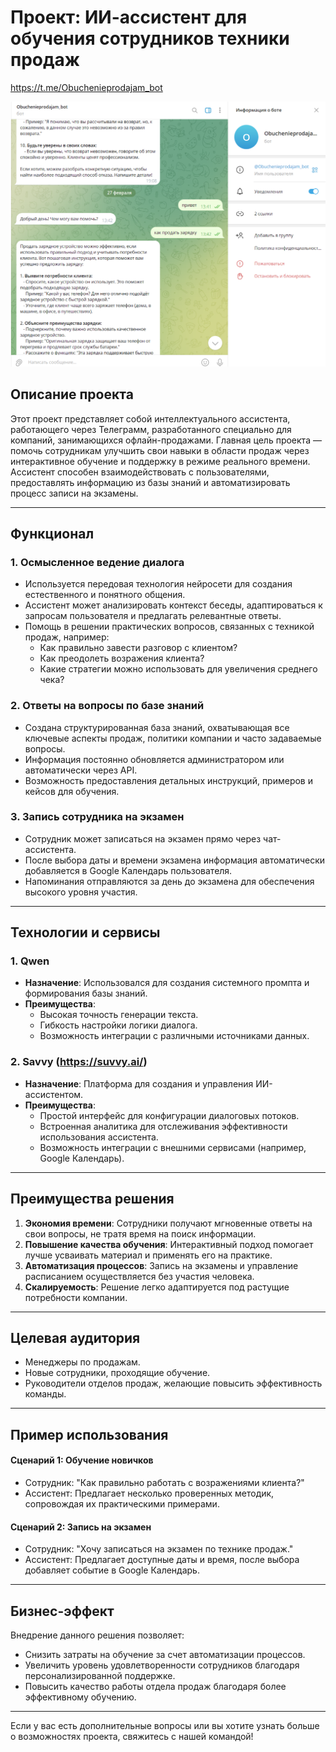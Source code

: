 # Проект: ИИ-ассистент для обучения сотрудников техники продаж
https://t.me/Obuchenieprodajam_bot


![Иллюстрация к проекту](https://github.com/KseniyaDeks/ai_assistent/blob/main/%D0%B1%D0%BE%D1%82.png?raw=true)


## Описание проекта

Этот проект представляет собой интеллектуального ассистента, работающего через Телеграмм, разработанного специально для компаний, занимающихся офлайн-продажами. Главная цель проекта — помочь сотрудникам улучшить свои навыки в области продаж через интерактивное обучение и поддержку в режиме реального времени. Ассистент способен взаимодействовать с пользователями, предоставлять информацию из базы знаний и автоматизировать процесс записи на экзамены.

---

## Функционал

### 1. **Осмысленное ведение диалога**
   - Используется передовая технология нейросети для создания естественного и понятного общения.
   - Ассистент может анализировать контекст беседы, адаптироваться к запросам пользователя и предлагать релевантные ответы.
   - Помощь в решении практических вопросов, связанных с техникой продаж, например:
     - Как правильно завести разговор с клиентом?
     - Как преодолеть возражения клиента?
     - Какие стратегии можно использовать для увеличения среднего чека?

### 2. **Ответы на вопросы по базе знаний**
   - Создана структурированная база знаний, охватывающая все ключевые аспекты продаж, политики компании и часто задаваемые вопросы.
   - Информация постоянно обновляется администратором или автоматически через API.
   - Возможность предоставления детальных инструкций, примеров и кейсов для обучения.

### 3. **Запись сотрудника на экзамен**
   - Сотрудник может записаться на экзамен прямо через чат-ассистента.
   - После выбора даты и времени экзамена информация автоматически добавляется в Google Календарь пользователя.
   - Напоминания отправляются за день до экзамена для обеспечения высокого уровня участия.

---

## Технологии и сервисы

### 1. **Qwen**
   - **Назначение**: Использовался для создания системного промпта и формирования базы знаний.
   - **Преимущества**:
     - Высокая точность генерации текста.
     - Гибкость настройки логики диалога.
     - Возможность интеграции с различными источниками данных.

### 2. **Savvy (https://suvvy.ai/)**
   - **Назначение**: Платформа для создания и управления ИИ-ассистентом.
   - **Преимущества**:
     - Простой интерфейс для конфигурации диалоговых потоков.
     - Встроенная аналитика для отслеживания эффективности использования ассистента.
     - Возможность интеграции с внешними сервисами (например, Google Календарь).

---

## Преимущества решения

1. **Экономия времени**: Сотрудники получают мгновенные ответы на свои вопросы, не тратя время на поиск информации.
2. **Повышение качества обучения**: Интерактивный подход помогает лучше усваивать материал и применять его на практике.
3. **Автоматизация процессов**: Запись на экзамены и управление расписанием осуществляется без участия человека.
4. **Скалируемость**: Решение легко адаптируется под растущие потребности компании.

---

## Целевая аудитория
- Менеджеры по продажам.
- Новые сотрудники, проходящие обучение.
- Руководители отделов продаж, желающие повысить эффективность команды.

---

## Пример использования

#### Сценарий 1: Обучение новичков
- Сотрудник: "Как правильно работать с возражениями клиента?"
- Ассистент: Предлагает несколько проверенных методик, сопровождая их практическими примерами.

#### Сценарий 2: Запись на экзамен
- Сотрудник: "Хочу записаться на экзамен по технике продаж."
- Ассистент: Предлагает доступные даты и время, после выбора добавляет событие в Google Календарь.

---

## Бизнес-эффект
Внедрение данного решения позволяет:
- Снизить затраты на обучение за счет автоматизации процессов.
- Увеличить уровень удовлетворенности сотрудников благодаря персонализированной поддержке.
- Повысить качество работы отдела продаж благодаря более эффективному обучению.

---

Если у вас есть дополнительные вопросы или вы хотите узнать больше о возможностях проекта, свяжитесь с нашей командой!
